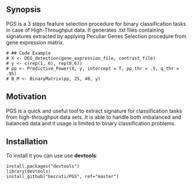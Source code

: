 ## Synopsis

PGS is a 3 steps feature selection procedure for binary classification tasks in case of High-Throughput data. It generates .txt files containing signatures extracted by applying Peculiar Genes Selection procedure from gene expression matrix. 
```
# ## Code Example
# X <- DEG_detection(gene_expression_file, contrast_file)
# y <- c(rep(1, 6), rep(0,6))
# pp <- Predictive_Power(X, y, intercept = T, pp_thr = .5, q_thr = .95)
# B_M <- BinaryMatrix(pp, 25, 40, y)
```

## Motivation
PGS is a quick and useful tool to extract signature for classification tasks from high-throughput data sets. It is able to handle both imbalanced and balanced data and it usage is limited to binary classification problems. 

## Installation

To install it you can use use **devtools**:
```
install.packages("devtools")
library(devtools)
install_github("beccuti/PGS", ref="master")
```



